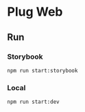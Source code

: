 # Plug Web

## Run

### Storybook
```
npm run start:storybook
```


### Local
```
npm run start:dev
```
